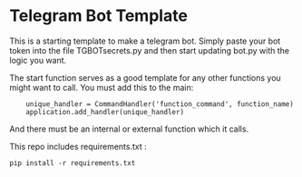 # Telegram Bot Template

This is a starting template to make a telegram bot. 
Simply paste your bot token into the file TGBOTsecrets.py and then start updating bot.py with the logic you want.

The start function serves as a good template for any other functions you might want to call. You must add this to the main:

~~~
    unique_handler = CommandHandler('function_command', function_name)
    application.add_handler(unique_handler)
~~~

And there must be an internal or external function which it calls.


This repo includes requirements.txt :
~~~
pip install -r requirements.txt
~~~
